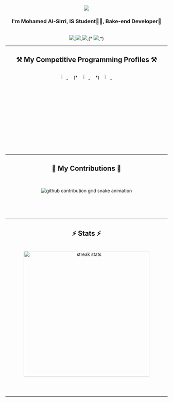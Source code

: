 <h1 align="center">
    <img src="https://readme-typing-svg.herokuapp.com/?font=Righteous&size=35&center=true&vCenter=true&width=500&height=70&duration=4000&lines=Hi+There!+👋;+I'm+Back-end+Developer!;I'm+Software+Developer!" />
</h1>

<h3 align="center">I'm Mohamed Al-Sirri, IS Student👨‍💻, Bake-end Developer🚀</h3>

<br/>

<div align="center"> 
  <a href="Mohamed.Al.Sirri@gmail.com">
    <img src="https://img.shields.io/badge/Gmail-333333?style=for-the-badge&logo=gmail&logoColor=red" />
  </a>
  <a href="https://www.linkedin.com/in/mohamed-al-sirri-9055a1274/" target="_blank">
    <img src="https://img.shields.io/badge/LinkedIn-0077B5?style=for-the-badge&logo=linkedin&logoColor=white" target="_blank" />
  </a>
  <a href="https://www.facebook.com/share/18LfYDeCh3" target="_blank">
     <img src="https://img.shields.io/badge/Facebook-0866ff?style=for-the-badge&logo=facebook&logoColor=white" target="_blank" />
  </a>
(*   <a href="https://discord.com/channels/@me/653551424269189121" target="_blank">
     <img src="https://img.shields.io/badge/Discord-5662f6?style=for-the-badge&logo=discord&logoColor=white" target="_blank" />
  </a> *)
</div>

 <hr/>
 
<h2 align="center">⚒️ My Competitive Programming Profiles ⚒️</h2>
<br/>
<div align="center">
    <a href="https://codeforces.com/profile/mohamedelsary960">
        <img src="https://img.icons8.com/external-tal-revivo-shadow-tal-revivo/50/000000/external-codeforces-programming-competitions-and-contests-programming-community-logo-shadow-tal-revivo.png" alt="Code Forces" width="6%"/>
    </a>&emsp; 
(*     <a href="https://atcoder.jp/users/Borhom">
        <img src="https://img.atcoder.jp/logo/atcoder/logo_transparent.png" alt="AtCoder" width="6%"/>
    </a>&emsp;  *)
    <a href="https://leetcode.com/u/mohamed_elsery/">
        <img src="https://img.icons8.com/external-tal-revivo-shadow-tal-revivo/50/000000/external-level-up-your-coding-skills-and-quickly-land-a-job-logo-shadow-tal-revivo.png" alt="LeetCode" width="6%"/>
 </a>&emsp;
</div>
 
<hr/>
<div align="center">
  <h2>🐍 My Contributions 🐍</h2>
  <br>
  <!-- <img alt="snake eating my contributions" src="https://raw.githubusercontent.com/Elghrabawy/Elghrabawy/output/github-contribution-grid-snake.svg" />
   -->
  <p align="center">
    <picture>
        <source media="(prefers-color-scheme: dark)" srcset="https://raw.githubusercontent.com/mohamednnj/mohamednnj/output/github-contribution-grid-snake-dark.svg">
        <source media="(prefers-color-scheme: light)" srcset="https://raw.githubusercontent.com/mohamednnj/mohamednnj/output/github-contribution-grid-snake.svg">
        <img alt="github contribution grid snake animation" src="https://raw.githubusercontent.com/mohamednnj/mohamednnj/output/github-contribution-grid-snake.svg">
    </picture>
  </p>

   
  <br/><br/><br/>
</div>
 <hr/>
<div align = "center">
 <h2 align="center">⚡ Stats ⚡</h2>
<br>
  <div align=center>
    <img width=390 src="https://github-readme-streak-stats-salesp07.vercel.app/?user=mohamednnj&count_private=true&theme=react&border_radius=10" alt="streak stats"/>
  </div>
  
</div>


<br/><br/>

<hr/>

<br/>

<br/>
